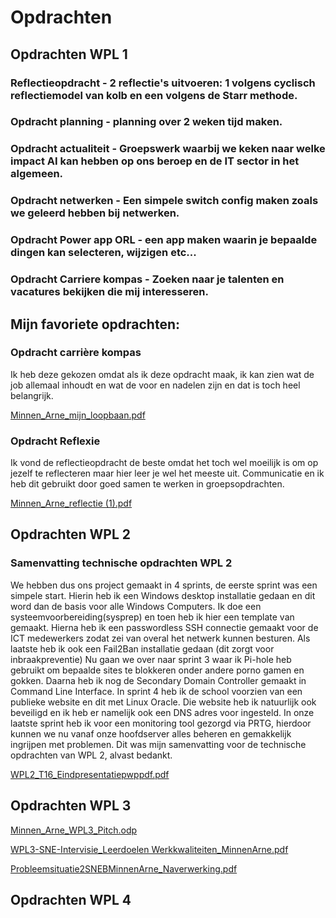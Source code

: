 # Opdrachten

## Opdrachten WPL 1


### Reflectieopdracht - 2 reflectie's uitvoeren: 1 volgens cyclisch reflectiemodel van kolb en een volgens de Starr methode.

### Opdracht planning - planning over 2 weken tijd maken. 

### Opdracht actualiteit - Groepswerk waarbij we keken naar welke impact AI kan hebben op ons beroep en de IT sector in het algemeen.

### Opdracht netwerken - Een simpele switch config maken zoals we geleerd hebben bij netwerken.

### Opdracht Power app ORL - een app maken waarin je bepaalde dingen kan selecteren, wijzigen etc...

### Opdracht Carriere kompas - Zoeken naar je talenten en vacatures bekijken die mij interesseren.


## Mijn favoriete opdrachten:

### Opdracht carrière kompas

Ik heb deze gekozen omdat als ik deze opdracht maak, ik kan zien wat de job allemaal inhoudt en wat de voor en nadelen zijn en dat is toch heel belangrijk.

[Minnen_Arne_mijn_loopbaan.pdf](https://github.com/PXL-Digital-SNE-Werkplekleren/portfolio-ArneMinnenPXL/files/13259331/Minnen_Arne_mijn_loopbaan.pdf)


### Opdracht Reflexie

Ik vond de reflectieopdracht de beste omdat het toch wel moeilijk is om op jezelf te reflecteren maar hier leer je wel het meeste uit.
Communicatie en ik heb dit gebruikt door goed samen te werken in groepsopdrachten.

[Minnen_Arne_reflectie (1).pdf](https://github.com/PXL-Digital-SNE-Werkplekleren/portfolio-ArneMinnenPXL/files/13259332/Minnen_Arne_reflectie.1.pdf)



## Opdrachten WPL 2

### Samenvatting technische opdrachten WPL 2

We hebben dus ons project gemaakt in 4 sprints, de eerste sprint was een simpele start.
Hierin heb ik een Windows desktop installatie gedaan en dit word dan de basis voor alle Windows Computers.
Ik doe een systeemvoorbereiding(sysprep) en toen heb ik hier een template van gemaakt.
Hierna heb ik een passwordless SSH connectie gemaakt voor de ICT medewerkers zodat zei van overal het netwerk kunnen besturen.
Als laatste heb ik ook een Fail2Ban installatie gedaan (dit zorgt voor inbraakpreventie)
Nu gaan we over naar sprint 3 waar ik Pi-hole heb gebruikt om bepaalde sites te blokkeren onder andere porno gamen en gokken.
Daarna heb ik nog de Secondary Domain Controller gemaakt in Command Line Interface.
In sprint 4 heb ik de school voorzien van een publieke website en dit met Linux Oracle.
Die website heb ik natuurlijk ook beveiligd en ik heb er namelijk ook een DNS adres voor ingesteld.
In onze laatste sprint heb ik voor een monitoring tool gezorgd via PRTG, hierdoor kunnen we nu vanaf onze hoofdserver alles beheren en gemakkelijk ingrijpen met problemen.
Dit was mijn samenvatting voor de technische opdrachten van WPL 2, alvast bedankt.




[WPL2_T16_Eindpresentatiepwppdf.pdf](https://github.com/PXL-Digital-SNE-Werkplekleren/portfolio-ArneMinnenPXL/files/15503524/WPL2_T16_Eindpresentatiepwppdf.pdf)






## Opdrachten WPL 3



[Minnen_Arne_WPL3_Pitch.odp](https://github.com/user-attachments/files/18557465/Minnen_Arne_WPL3_Pitch.odp)

[WPL3-SNE-Intervisie_Leerdoelen Werkkwaliteiten_MinnenArne.pdf](https://github.com/user-attachments/files/18557506/WPL3-SNE-Intervisie_Leerdoelen.Werkkwaliteiten_MinnenArne.pdf)

[Probleemsituatie2SNEBMinnenArne_Naverwerking.pdf](https://github.com/user-attachments/files/18557582/Probleemsituatie2SNEBMinnenArne_Naverwerking.pdf)


## Opdrachten WPL 4
